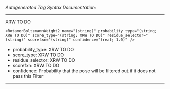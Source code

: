 _Autogenerated Tag Syntax Documentation:_

---
XRW TO DO

```
<RotamerBoltzmannWeight2 name="(string)" probability_type="(string; XRW TO DO)" score_type="(string; XRW TO DO)" residue_selector="(string)" scorefxn="(string)" confidence="(real; 1.0)" />
```

-   probability_type: XRW TO DO
-   score_type: XRW TO DO
-   residue_selector: XRW TO DO
-   scorefxn: XRW TO DO
-   confidence: Probability that the pose will be filtered out if it does not pass this Filter

---
